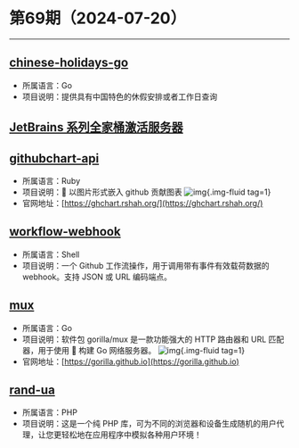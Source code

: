 # 第69期（2024-07-20）

---
## [chinese-holidays-go](https://github.com/bastengao/chinese-holidays-go)
- 所属语言：Go
- 项目说明：提供具有中国特色的休假安排或者工作日查询

## [JetBrains 系列全家桶激活服务器](https://jetbrains.asiones.com)

## [githubchart-api](https://github.com/2016rshah/githubchart-api)
- 所属语言：Ruby
- 项目说明：:date: 以图片形式嵌入 github 贡献图表
![img](https://ghfast.top/https://raw.githubusercontent.com/xiaoxuan6/weekly/main/docs/static/images/2024-07-20/1721476648.png){.img-fluid tag=1}
- 官网地址：[https://ghchart.rshah.org/](https://ghchart.rshah.org/)

## [workflow-webhook](https://github.com/distributhor/workflow-webhook)
- 所属语言：Shell
- 项目说明：一个 Github 工作流操作，用于调用带有事件有效载荷数据的 webhook。支持 JSON 或 URL 编码端点。

## [mux](https://github.com/gorilla/mux)
- 所属语言：Go
- 项目说明：软件包 gorilla/mux 是一款功能强大的 HTTP 路由器和 URL 匹配器，用于使用 🦍 构建 Go 网络服务器。
![img](https://ghfast.top/https://raw.githubusercontent.com/xiaoxuan6/weekly/main/docs/static/images/2024-07-20/1721479248.png){.img-fluid tag=1}
- 官网地址：[https://gorilla.github.io](https://gorilla.github.io)

## [rand-ua](https://github.com/dantsec/rand-ua)
- 所属语言：PHP
- 项目说明：这是一个纯 PHP 库，可为不同的浏览器和设备生成随机的用户代理，让您更轻松地在应用程序中模拟各种用户环境！
